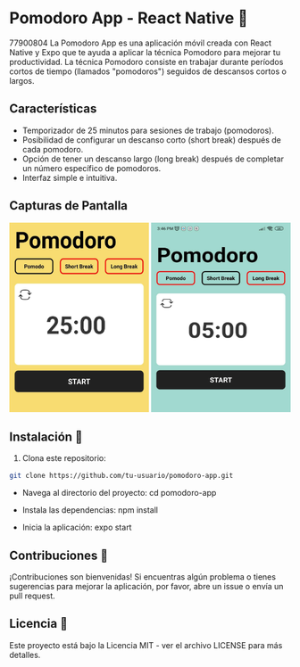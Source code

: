 # Pomodoro App - React Native 📱
77900804
La Pomodoro App es una aplicación móvil creada con React Native y Expo que te ayuda a aplicar la técnica Pomodoro para mejorar tu productividad. La técnica Pomodoro consiste en trabajar durante períodos cortos de tiempo (llamados "pomodoros") seguidos de descansos cortos o largos. 

## Características

- Temporizador de 25 minutos para sesiones de trabajo (pomodoros).
- Posibilidad de configurar un descanso corto (short break) después de cada pomodoro.
- Opción de tener un descanso largo (long break) después de completar un número específico de pomodoros.
- Interfaz simple e intuitiva.

## Capturas de Pantalla 

<div display="flex" width="100%" alignItem="center" >
 <img src="/assets/Imagen%20de%20WhatsApp%202023-12-01%20a%20las%2015.44.50_0b2d75a0.jpg" alt="Captura de Pantalla 1" width="250" height="340" />
 <img src="/assets/Imagen%20de%20WhatsApp%202023-12-01%20a%20las%2015.45.00_98084d53.jpg" alt="Captura de Pantalla 2" width="250" height="340" />
</div>

## Instalación 🦾

1. Clona este repositorio:

```bash
git clone https://github.com/tu-usuario/pomodoro-app.git
```

- Navega al directorio del proyecto:
cd pomodoro-app

- Instala las dependencias:
npm install

- Inicia la aplicación:
expo start

## Contribuciones 🐉
¡Contribuciones son bienvenidas! Si encuentras algún problema o tienes sugerencias para mejorar la aplicación, por favor, abre un issue o envía un pull request.

## Licencia 🤖
Este proyecto está bajo la Licencia MIT - ver el archivo LICENSE para más detalles.
